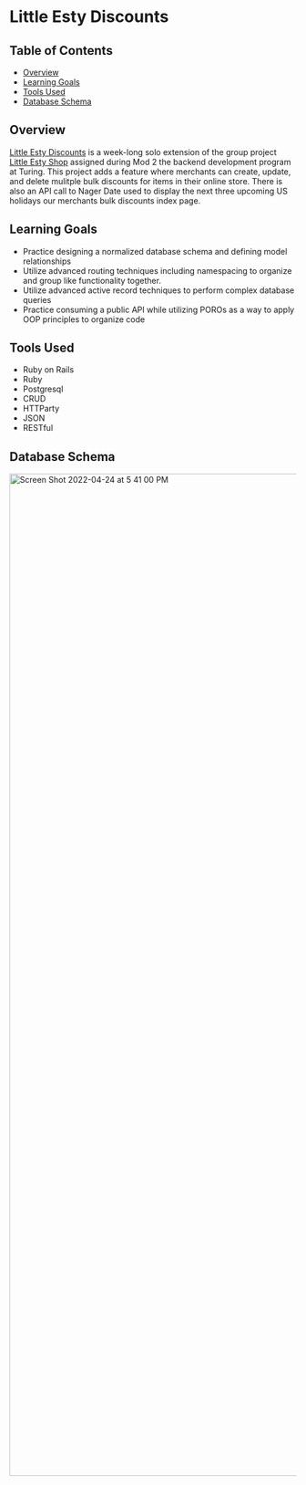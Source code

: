 # Little Esty Discounts

## Table of Contents
- [Overview](#overview)
- [Learning Goals](#learning-goals)
- [Tools Used](#tools-used)
- [Database Schema](#database-schema)

## Overview
[Little Esty Discounts](https://little-esty-discount.herokuapp.com/) is a week-long solo extension of the group project [Little Esty Shop](https://github.com/turingschool-examples/little-esty-shop) assigned during Mod 2 the backend development program at Turing.
This project adds a feature where merchants can create, update, and delete mulitple bulk discounts for items in their online store. There is also an API call to Nager Date used to display the next three upcoming US holidays our merchants bulk discounts index page. 

## Learning Goals
- Practice designing a normalized database schema and defining model relationships
- Utilize advanced routing techniques including namespacing to organize and group like functionality together.
- Utilize advanced active record techniques to perform complex database queries
- Practice consuming a public API while utilizing POROs as a way to apply OOP principles to organize code

## Tools Used
- Ruby on Rails
- Ruby
- Postgresql
- CRUD
- HTTParty
- JSON
- RESTful

## Database Schema
<img width="1757" alt="Screen Shot 2022-04-24 at 5 41 00 PM" src="https://user-images.githubusercontent.com/93014155/165521044-df5d8127-5a5d-4b7c-aea7-e5902e122a8e.png">
